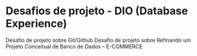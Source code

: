 # Desafios de projeto - DIO (Database Experience)
Desafio de projeto sobre Git/Github 
Desafio de projeto sobre Refinando um Projeto Conceitual de Banco de Dados – E-COMMERCE

